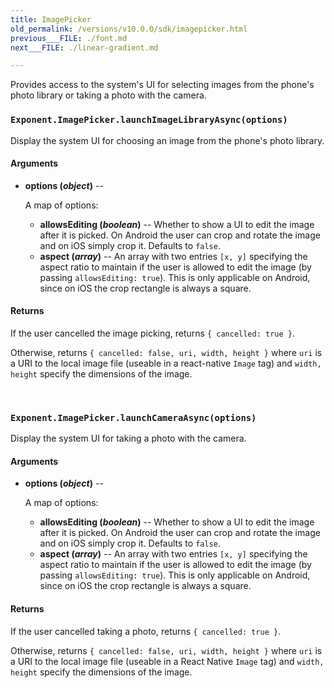 ```yaml
---
title: ImagePicker
old_permalink: /versions/v10.0.0/sdk/imagepicker.html
previous___FILE: ./font.md
next___FILE: ./linear-gradient.md

---
```


Provides access to the system's UI for selecting images from the phone's photo library or taking a photo with the camera.

### `Exponent.ImagePicker.launchImageLibraryAsync(options)`
Display the system UI for choosing an image from the phone's photo library.

#### Arguments

* **options (_object_)** --

    A map of options:

  * **allowsEditing (_boolean_)** -- Whether to show a UI to edit the image after it is picked. On Android the user can crop and rotate the image and on iOS simply crop it. Defaults to `false`.
  * **aspect (_array_)** -- An array with two entries `[x, y]` specifying the aspect ratio to maintain if the user is allowed to edit the image (by passing `allowsEditing: true`). This is only applicable on Android, since on iOS the crop rectangle is always a square.

#### Returns

If the user cancelled the image picking, returns `{ cancelled: true }`.

Otherwise, returns `{ cancelled: false, uri, width, height }` where `uri` is a URI to the local image file (useable in a react-native `Image` tag) and `width, height` specify the dimensions of the image.

 
### `Exponent.ImagePicker.launchCameraAsync(options)`
Display the system UI for taking a photo with the camera.

#### Arguments

* **options (_object_)** --

    A map of options:

  * **allowsEditing (_boolean_)** -- Whether to show a UI to edit the image after it is picked. On Android the user can crop and rotate the image and on iOS simply crop it. Defaults to `false`.
  * **aspect (_array_)** -- An array with two entries `[x, y]` specifying the aspect ratio to maintain if the user is allowed to edit the image (by passing `allowsEditing: true`). This is only applicable on Android, since on iOS the crop rectangle is always a square.

#### Returns

If the user cancelled taking a photo, returns `{ cancelled: true }`.

Otherwise, returns `{ cancelled: false, uri, width, height }` where `uri` is a URI to the local image file (useable in a React Native `Image` tag) and `width, height` specify the dimensions of the image.
